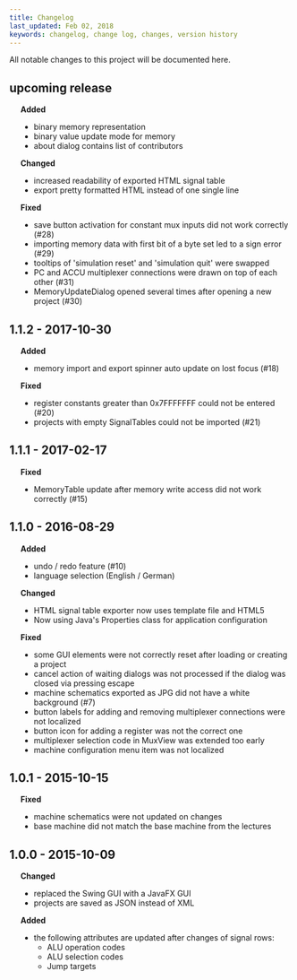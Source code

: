 ```yaml
---
title: Changelog
last_updated: Feb 02, 2018
keywords: changelog, change log, changes, version history
---
```


All notable changes to this project will be documented here.

## upcoming release
<div style="margin-left: 20px">
  <b>Added</b>
  <ul>
    <li>binary memory representation</li>
    <li>binary value update mode for memory</li>
    <li>about dialog contains list of contributors</li>
  </ul>
  <b>Changed</b>
  <ul>
    <li>increased readability of exported HTML signal table</li>
    <li>export pretty formatted HTML instead of one single line</li>
  </ul>
  <b>Fixed</b>
  <ul>
    <li>save button activation for constant mux inputs did not work correctly (#28)</li>
    <li>importing memory data with first bit of a byte set led to a sign error (#29)</li>
    <li>tooltips of 'simulation reset' and 'simulation quit' were swapped</li>
    <li>PC and ACCU multiplexer connections were drawn on top of each other (#31)</li>
    <li>MemoryUpdateDialog opened several times after opening a new project (#30)</li>
  </ul>
</div>

## 1.1.2 - 2017-10-30
<div style="margin-left: 20px">
  <b>Added</b>
  <ul>
    <li>memory import and export spinner auto update on lost focus (#18)</li>
  </ul>
  
  <b>Fixed</b>
  <ul>
    <li>register constants greater than 0x7FFFFFFF could not be entered (#20)</li>
    <li>projects with empty SignalTables could not be imported (#21)</li>
  </ul>
</div>

## 1.1.1 - 2017-02-17
<div style="margin-left: 20px">
  <b>Fixed</b>
  <ul>
    <li>MemoryTable update after memory write access did not work correctly (#15)</li>
  </ul>
</div>

## 1.1.0 - 2016-08-29
<div style="margin-left: 20px">
  <b>Added</b>
  <ul>
    <li>undo / redo feature (#10)</li>
    <li>language selection (English / German)</li>
  </ul>

  <b>Changed</b>
  <ul>
    <li>HTML signal table exporter now uses template file and HTML5</li>
    <li>Now using Java's Properties class for application configuration</li>
  </ul>
  
  <b>Fixed</b>
  <ul>
    <li>some GUI elements were not correctly reset after loading or creating a project</li>
    <li>cancel action of waiting dialogs was not processed if the dialog was closed via pressing escape</li>
    <li>machine schematics exported as JPG did not have a white background (#7)</li>
    <li>button labels for adding and removing multiplexer connections were not localized</li>
    <li>button icon for adding a register was not the correct one</li>
    <li>multiplexer selection code in MuxView was extended too early</li>
    <li>machine configuration menu item was not localized</li>
  </ul>
</div>

## 1.0.1 - 2015-10-15
<div style="margin-left: 20px">
  <b>Fixed</b>
  <ul>
    <li>machine schematics were not updated on changes</li>
    <li>base machine did not match the base machine from the lectures</li>
  </ul>
</div>

## 1.0.0 - 2015-10-09
<div style="margin-left: 20px">
  <b>Changed</b>
  <ul>
    <li>replaced the Swing GUI with a JavaFX GUI</li>
    <li>projects are saved as JSON instead of XML</li>
  </ul>
  
  <b>Added</b>
  <ul>
    <li>the following attributes are updated after changes of signal rows:
      <ul>
	<li>ALU operation codes</li>
	<li>ALU selection codes</li>
	<li>Jump targets</li>
      </ul>
    </li>
    
  </ul>  
</div>
